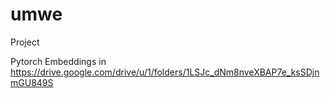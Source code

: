 # umwe
Project

Pytorch Embeddings in https://drive.google.com/drive/u/1/folders/1LSJc_dNm8nveXBAP7e_ksSDjnmGU849S
